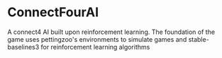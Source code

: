 # ConnectFourAI
A connect4 AI built upon reinforcement learning. The foundation of the game uses pettingzoo's environments to simulate games and stable-baselines3 for reinforcement learning algorithms
